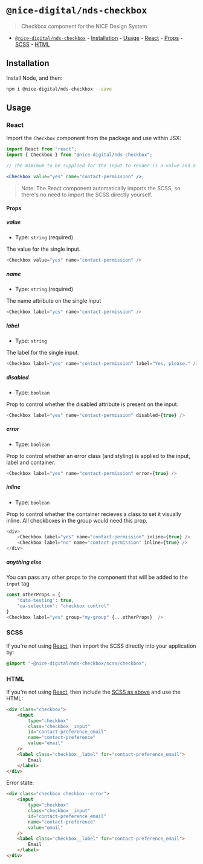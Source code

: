 # `@nice-digital/nds-checkbox`

> Checkbox component for the NICE Design System

- [`@nice-digital/nds-checkbox`](#nice-digitalcheckbox) - [Installation](#installation) - [Usage](#usage) - [React](#react) - [Props](#props) - [SCSS](#scss) - [HTML](#html)

## Installation

Install Node, and then:

```sh
npm i @nice-digital/nds-checkbox --save
```

## Usage

### React

Import the `Checkbox` component from the package and use within JSX:

```jsx
import React from "react";
import { Checkbox } from "@nice-digital/nds-checkbox";

// The mimimum to be supplied for the input to render is a value and a name

<Checkbox value="yes" name="contact-permission" />;
```

> Note: The React component automatically imports the SCSS, so there's no need to import the SCSS directly yourself.

#### Props

##### value

- Type: `string` (required)

The value for the single input.

```js
<Checkbox value="yes" name="contact-permission" />
```

##### name

- Type: `string` (required)

The name attribute on the single input

```js
<Checkbox label="yes" name="contact-permission" />
```

##### label

- Type: `string`

The label for the single input.

```js
<Checkbox label="yes" name="contact-permission" label="Yes, please." />
```

##### disabled

- Type: `boolean`

Prop to control whether the disabled attribute is present on the input.

```js
<Checkbox label="yes" name="contact-permission" disabled={true} />
```

##### error

- Type: `boolean`

Prop to control whether an error class (and styling) is applied to the input, label and container.

```js
<Checkbox label="yes" name="contact-permission" error={true} />
```

##### inline

- Type: `boolean`

Prop to control whether the container recieves a class to set it visually inline. All checkboxes in the group would need this prop.

```js
<div>
	<Checkbox label="yes" name="contact-permission" inline={true} />
	<Checkbox label="no" name="contact-permission" inline={true} />
</div>
```

##### anything else

You can pass any other props to the component that will be added to the `input` tag

```js
const otherProps = {
	"data-testing": true,
	"qa-selection": "checkbox control"
}
<Checkbox label="yes" group="my-group" {...otherProps}  />
```

### SCSS

If you're not using [React](#react), then import the SCSS directly into your application by:

```scss
@import "~@nice-digital/nds-checkbox/scss/checkbox";
```

### HTML

If you're not using [React](#react), then include the [SCSS as above](#scss) and use the HTML:

```html
<div class="checkbox">
	<input
		type="checkbox"
		class="checkbox__input"
		id="contact-preference_email"
		name="contact-preference"
		value="email"
	/>
	<label class="checkbox__label" for="contact-preference_email">
		Email
	</label>
</div>
```

Error state:

```html
<div class="checkbox checkbox--error">
	<input
		type="checkbox"
		class="checkbox__input"
		id="contact-preference_email"
		name="contact-preference"
		value="email"
	/>
	<label class="checkbox__label" for="contact-preference_email">
		Email
	</label>
</div>
```
